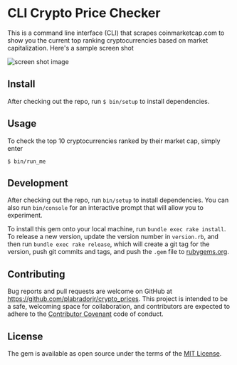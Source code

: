 # CLI Crypto Price Checker

This is a command line interface (CLI) that scrapes coinmarketcap.com to show you the current top ranking cryptocurrencies based on market capitalization. Here's a sample screen shot


![screen shot image](https://shill.lol/wp-content/uploads/2019/12/screen-shot-2019-12-02-at-7.11.46-am.png)

## Install


After checking out the repo, run `$ bin/setup` to install dependencies.

## Usage

To check the top 10 cryptocurrencies ranked by their market cap, simply enter
```
$ bin/run_me
```

## Development

After checking out the repo, run `bin/setup` to install dependencies. You can also run `bin/console` for an interactive prompt that will allow you to experiment.

To install this gem onto your local machine, run `bundle exec rake install`. To release a new version, update the version number in `version.rb`, and then run `bundle exec rake release`, which will create a git tag for the version, push git commits and tags, and push the `.gem` file to [rubygems.org](https://rubygems.org).

## Contributing

Bug reports and pull requests are welcome on GitHub at https://github.com/plabradorjr/crypto_prices. This project is intended to be a safe, welcoming space for collaboration, and contributors are expected to adhere to the [Contributor Covenant](http://contributor-covenant.org) code of conduct.


## License

The gem is available as open source under the terms of the [MIT License](http://opensource.org/licenses/MIT).
